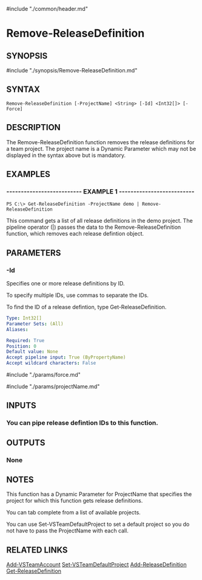 #include "./common/header.md"

# Remove-ReleaseDefinition

## SYNOPSIS
#include "./synopsis/Remove-ReleaseDefinition.md"

## SYNTAX

```
Remove-ReleaseDefinition [-ProjectName] <String> [-Id] <Int32[]> [-Force]
```

## DESCRIPTION
The Remove-ReleaseDefinition function removes the release definitions for a
team project.
The project name is a Dynamic Parameter which may not be
displayed in the syntax above but is mandatory.

## EXAMPLES

### -------------------------- EXAMPLE 1 --------------------------
```
PS C:\> Get-ReleaseDefinition -ProjectName demo | Remove-ReleaseDefinition
```

This command gets a list of all release definitions in the demo project.
The
pipeline operator (|) passes the data to the Remove-ReleaseDefinition
function, which removes each release defintion object.

## PARAMETERS

### -Id
Specifies one or more release definitions by ID.

To specify multiple IDs, use commas to separate the IDs.

To find the ID of a release defintion, type Get-ReleaseDefinition.

```yaml
Type: Int32[]
Parameter Sets: (All)
Aliases: 

Required: True
Position: 0
Default value: None
Accept pipeline input: True (ByPropertyName)
Accept wildcard characters: False
```

#include "./params/force.md"

#include "./params/projectName.md"

## INPUTS

### You can pipe release defintion IDs to this function.

## OUTPUTS

### None

## NOTES
This function has a Dynamic Parameter for ProjectName that specifies the
project for which this function gets release definitions.

You can tab complete from a list of available projects.

You can use Set-VSTeamDefaultProject to set a default project so you do not have
to pass the ProjectName with each call.

## RELATED LINKS

[Add-VSTeamAccount](Add-VSTeamAccount.md)
[Set-VSTeamDefaultProject](Set-VSTeamDefaultProject.md)
[Add-ReleaseDefinition](Add-ReleaseDefinition.md)
[Get-ReleaseDefinition](Get-ReleaseDefinition.md)